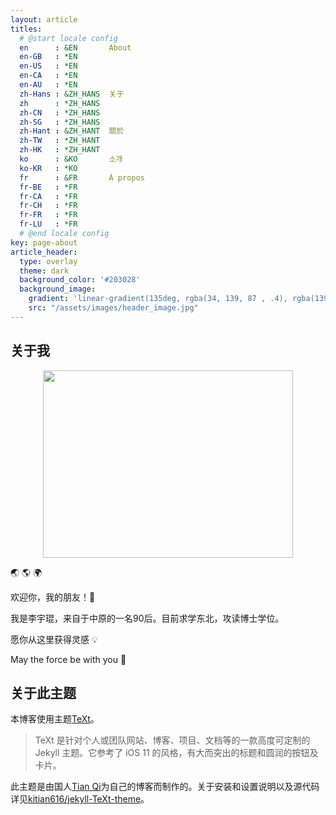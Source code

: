 ```yaml
---
layout: article
titles:
  # @start locale config
  en      : &EN       About
  en-GB   : *EN
  en-US   : *EN
  en-CA   : *EN
  en-AU   : *EN
  zh-Hans : &ZH_HANS  关于
  zh      : *ZH_HANS
  zh-CN   : *ZH_HANS
  zh-SG   : *ZH_HANS
  zh-Hant : &ZH_HANT  關於
  zh-TW   : *ZH_HANT
  zh-HK   : *ZH_HANT
  ko      : &KO       소개
  ko-KR   : *KO
  fr      : &FR       À propos
  fr-BE   : *FR
  fr-CA   : *FR
  fr-CH   : *FR
  fr-FR   : *FR
  fr-LU   : *FR
  # @end locale config
key: page-about
article_header:
  type: overlay
  theme: dark
  background_color: '#203028'
  background_image:
    gradient: 'linear-gradient(135deg, rgba(34, 139, 87 , .4), rgba(139, 34, 139, .4))'
    src: "/assets/images/header_image.jpg"
---
```


## 关于我

<div  align="center">
<img src="https://nmqziq.dm.files.1drv.com/y4mHU8hHM3HBD8HCpysPAiWxcQTbGx6w0AygRZKNGWuCrAxYuLf7R_cb9IrLY5XAPTEZoJ8oYCvGE_PXJbMNbw9EaP0HirjPHsF5Z4ImWBgzsrccvliOsZsKwcTUstisEcxTmSWM1t2NtiIf2wzWpjsGnPNPQ6gYqvxxjMfsxlZzaaKBbVafcBlgf6nmunDEo7IcybU1ImGs0ZPPtkG8GiPJw?width=1440&height=1080&cropmode=none" width = "400" height = "300">
</div>

:earth_asia: :earth_americas: :earth_africa:

欢迎你，我的朋友！:raised_hands:

我是李宇琨，来自于中原的一名90后。目前求学东北，攻读博士学位。

愿你从这里获得灵感 :bulb:

May the force be with you :pray:

## 关于此主题

本博客使用主题[TeXt][TeXt]。

>TeXt 是针对个人或团队网站、博客、项目、文档等的一款高度可定制的 Jekyll 主题。它参考了 iOS 11 的风格，有大而突出的标题和圆润的按钮及卡片。

此主题是由国人[Tian Qi][TianQi]为自己的博客而制作的。关于安装和设置说明以及源代码详见[kitian616/jekyll-TeXt-theme][kitian616/jekyll-TeXt-theme]。

[TeXt]: https://tianqi.name/jekyll-TeXt-theme/
[TianQi]: https://tianqi.name
[kitian616/jekyll-TeXt-theme]: https://github.com/kitian616/jekyll-TeXt-theme
